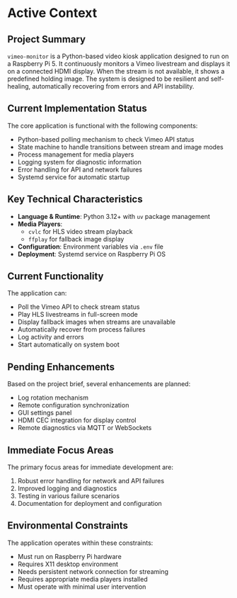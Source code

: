 # Active Context

## Project Summary

`vimeo-monitor` is a Python-based video kiosk application designed to run on a Raspberry Pi 5. It continuously monitors a Vimeo livestream and displays it on a connected HDMI display. When the stream is not available, it shows a predefined holding image. The system is designed to be resilient and self-healing, automatically recovering from errors and API instability.

## Current Implementation Status

The core application is functional with the following components:

- Python-based polling mechanism to check Vimeo API status
- State machine to handle transitions between stream and image modes
- Process management for media players
- Logging system for diagnostic information
- Error handling for API and network failures
- Systemd service for automatic startup

## Key Technical Characteristics

- **Language & Runtime**: Python 3.12+ with `uv` package management
- **Media Players**:
  - `cvlc` for HLS video stream playback
  - `ffplay` for fallback image display
- **Configuration**: Environment variables via `.env` file
- **Deployment**: Systemd service on Raspberry Pi OS

## Current Functionality

The application can:

- Poll the Vimeo API to check stream status
- Play HLS livestreams in full-screen mode
- Display fallback images when streams are unavailable
- Automatically recover from process failures
- Log activity and errors
- Start automatically on system boot

## Pending Enhancements

Based on the project brief, several enhancements are planned:

- Log rotation mechanism
- Remote configuration synchronization
- GUI settings panel
- HDMI CEC integration for display control
- Remote diagnostics via MQTT or WebSockets

## Immediate Focus Areas

The primary focus areas for immediate development are:

1. Robust error handling for network and API failures
2. Improved logging and diagnostics
3. Testing in various failure scenarios
4. Documentation for deployment and configuration

## Environmental Constraints

The application operates within these constraints:

- Must run on Raspberry Pi hardware
- Requires X11 desktop environment
- Needs persistent network connection for streaming
- Requires appropriate media players installed
- Must operate with minimal user intervention
